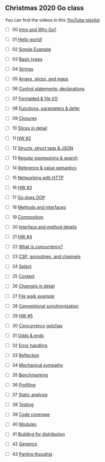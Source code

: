 ## Christmas 2020 Go class

You can find the videos in this [YouTube playlist](https://www.youtube.com/playlist?list=PLoILbKo9rG3skRCj37Kn5Zj803hhiuRK6)

- [ ] 00 [Intro and Why Go?](go-00-intro-slides.pdf)

- [ ] 01 [Hello world!](go-01-hello-slides.pdf)

- [ ] 02 [Simple Example](go-02-example1-slides.pdf)

- [ ] 03 [Basic types](go-03-basics-slides.pdf)

- [ ] 04 [Strings](go-04-strings-slides.pdf)

- [ ] 05 [Arrays, slices, and maps](go-05-complex-slides.pdf)

- [ ] 06 [Control statements; declarations](go-06-controls-slides.pdf)

- [ ] 07 [Formatted & file I/O](go-07-io-slides.pdf)

- [ ] 08 [Functions, parameters & defer](go-08-funcs-slides.pdf)

- [ ] 09 [Closures](go-09-closures-slides.pdf)

- [ ] 10 [Slices in detail](go-10-slices-slides.pdf)

- [ ] 11 [HW #2](go-11-hw2-slides.pdf)

- [ ] 12 [Structs, struct tags & JSON](go-12-structs-slides.pdf)

- [ ] 13 [Regular expressions & search](go-13-regex-slides.pdf)

- [ ] 14 [Reference & value semantics](go-14-semantics-slides.pdf)

- [ ] 15 [Networking with HTTP](go-15-http-slides.pdf)

- [ ] 16 [HW #3](go-16-hw3-slides.pdf)

- [ ] 17 [Go does OOP](go-17-oop-slides.pdf)

- [ ] 18 [Methods and interfaces](go-18-methods-slides.pdf)

- [ ] 19 [Composition](go-19-objects-slides.pdf)

- [ ] 20 [Interface and method details](go-20-details-slides.pdf)

- [ ] 21 [HW #4](go-21-hw4-slides.pdf)

- [ ] 22 [What is concurrency?](go-22-concurrency-slides.pdf)

- [ ] 23 [CSP, goroutines, and channels](go-23-csp-slides.pdf)

- [ ] 24 [Select](go-24-select-slides.pdf)

- [ ] 25 [Context](go-25-context-slides.pdf)

- [ ] 26 [Channels in detail](go-26-channels-slides.pdf)

- [ ] 27 [File walk example](go-27-walk-slides.pdf)

- [ ] 28 [Conventional synchronization](go-28-mutex-slides.pdf)

- [ ] 29 [HW #5](go-29-hw5-slides.pdf)

- [ ] 30 [Concurrency gotchas](go-30-gotchas-slides.pdf)

- [ ] 31 [Odds & ends](go-31-misc-slides.pdf)

- [ ] 32 [Error handling](go-32-errors-slides.pdf)

- [ ] 33 [Reflection](go-33-reflect-slides.pdf)

- [ ] 34 [Mechanical sympathy](go-34-sympathy-slides.pdf)

- [ ] 35 [Benchmarking](go-35-bench-slides.pdf)

- [ ] 36 [Profiling](go-36-profile-slides.pdf)

- [ ] 37 [Static analysis](go-37-static-slides.pdf)

- [ ] 38 [Testing](go-38-testing-slides.pdf)

- [ ] 39 [Code coverage](go-39-coverage-slides.pdf)

- [ ] 40 [Modules](go-40-modules-slides.pdf)

- [ ] 41 [Building for distribution](go-41-build-slides.pdf)

- [ ] 42 [Generics](go-42-generics-slides.pdf)

- [ ] 43 [Parting thoughts](go-43-thoughts-slides.pdf)
